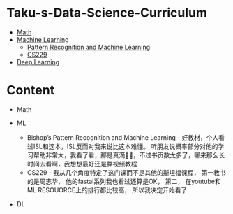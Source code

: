 # Taku-s-Data-Science-Curriculum

* [Math](#Math)
* [Machine Learning](#ML)
  * [Pattern Recognition and Machine Learning](#Bishop)
  * [CS229](#CS229)
* [Deep Learning](#DL)

Content
===

* <a name="Math"></a> Math
* <a name="ML"></a> ML
  * <a name="Bishop"></a> Bishop’s Pattern Recognition and Machine Learning - 好教材，个人看过ISL和这本，ISL反而对我来说比这本难懂。 听朋友说概率部分对他的学习帮助非常大，我看了看，那是真滴🐂🍺，不过书页数太多了，哪来那么长时间去看啊，我想想最好还是靠视频教程 
  * <a name="CS229"></a> CS229 - 我从几个角度特定了这门课而不是其他的斯坦福课程， 第一教书的是周志华， 他的fastai系列我也看过还算是OK， 第二， 在youtube和ML RESOUORCE上的排行都比较高， 所以我决定开始看了
  
* <a name="DL"></a> DL
